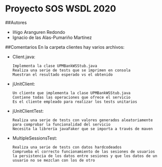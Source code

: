 # Proyecto SOS WSDL 2020

##Autores
- Iñigo Aranguren Redondo
- Ignacio de las Alas-Pumariño Martínez

##Comentarios
En la carpeta clientes hay varios archivos:
- Client.java:
  ```
  Implementa la clase UPMBankWSStub.java
  Realiza una serie de tests que se imprimen en consola
  Muestran el resultado esperado vs el obtenido
  ```
- jUnitClient:
  ```
  Un cliente que implementa la clase UPMBankWSStub.java
  Contiene todas las operaciones que ofrece el servicio
  Es el cliente empleado para realizar los tests unitarios
  ```
- jUnitClientTest:
  ```
  Realiza una serie de tests con valores generados aleatoriamente
  para comprobar la funcionalidad del servicio
  Necesita la librería javaFaker que se importa a través de maven
  ```
- MultipleSessionsTest:
  ```
  Realiza una serie de tests con datos hardcodeados
  Comprueba el correcto funcionamiento de las sesiones de usuarios
  la persistencia de los datos entre sesiones y que los datos de un
  usuario no se mezclan con los de otro
  ```

